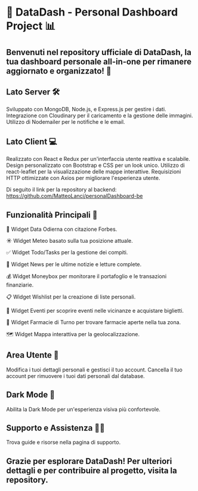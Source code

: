 # 🚀 DataDash - Personal Dashboard Project 📊

## Benvenuti nel repository ufficiale di DataDash, la tua dashboard personale all-in-one per rimanere aggiornato e organizzato! 📅

## Lato Server 🛠️
Sviluppato con MongoDB, Node.js, e Express.js per gestire i dati.
Integrazione con Cloudinary per il caricamento e la gestione delle immagini.
Utilizzo di Nodemailer per le notifiche e le email.

## Lato Client 💻
Realizzato con React e Redux per un'interfaccia utente reattiva e scalabile.
Design personalizzato con Bootstrap e CSS per un look unico.
Utilizzo di react-leaflet per la visualizzazione delle mappe interattive.
Requisizioni HTTP ottimizzate con Axios per migliorare l'esperienza utente.

Di seguito il link per la repository al backend: https://github.com/MatteoLanci/personalDashboard-be

## Funzionalità Principali 📌
📅 Widget Data Odierna con citazione Forbes.

☀️ Widget Meteo basato sulla tua posizione attuale.

✅ Widget Todo/Tasks per la gestione dei compiti.

📰 Widget News per le ultime notizie e letture complete.

💰 Widget Moneybox per monitorare il portafoglio e le transazioni finanziarie.

📋 Widget Wishlist per la creazione di liste personali.

🎫 Widget Eventi per scoprire eventi nelle vicinanze e acquistare biglietti.

💊 Widget Farmacie di Turno per trovare farmacie aperte nella tua zona.

🗺️ Widget Mappa interattiva per la geolocalizzazione.

## Area Utente 🔐
Modifica i tuoi dettagli personali e gestisci il tuo account.
Cancella il tuo account per rimuovere i tuoi dati personali dal database.

## Dark Mode 🌙
Abilita la Dark Mode per un'esperienza visiva più confortevole.

## Supporto e Assistenza 🙋‍♂️
Trova guide e risorse nella pagina di supporto.


## Grazie per esplorare DataDash! Per ulteriori dettagli e per contribuire al progetto, visita la repository.
